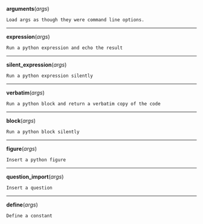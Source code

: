 **arguments**(*args*)


    
    Load args as though they were command line options.
    
***
**expression**(*args*)


    
    Run a python expression and echo the result
    
***
**silent_expression**(*args*)


    
    Run a python expression silently
    
***
**verbatim**(*args*)


    
    Run a python block and return a verbatim copy of the code
    
***
**block**(*args*)


    
    Run a python block silently
    
***
**figure**(*args*)


    
    Insert a python figure
    
***
**question_import**(*args*)


    
    Insert a question
    
***
**define**(*args*)


    
    Define a constant
    